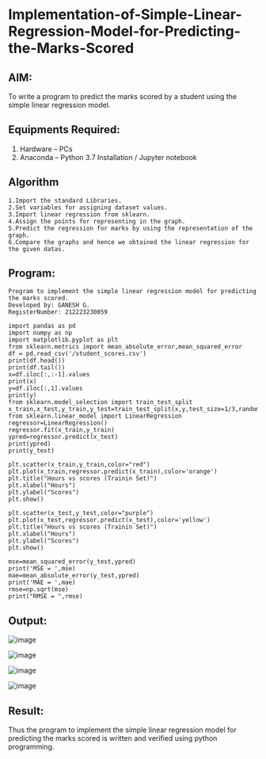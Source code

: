 # Implementation-of-Simple-Linear-Regression-Model-for-Predicting-the-Marks-Scored

## AIM:
To write a program to predict the marks scored by a student using the simple linear regression model.

## Equipments Required:
1. Hardware – PCs
2. Anaconda – Python 3.7 Installation / Jupyter notebook

## Algorithm
~~~
1.Import the standard Libraries.
2.Set variables for assigning dataset values.
3.Import linear regression from sklearn.
4.Assign the points for representing in the graph.
5.Predict the regression for marks by using the representation of the graph.
6.Compare the graphs and hence we obtained the linear regression for the given datas.
~~~
## Program:
```
Program to implement the simple linear regression model for predicting the marks scored.
Developed by: GANESH G.
RegisterNumber: 212223230059

import pandas as pd
import numpy as np
import matplotlib.pyplot as plt
from sklearn.metrics import mean_absolute_error,mean_squared_error
df = pd.read_csv('/student_scores.csv')
print(df.head())
print(df.tail())
x=df.iloc[:,:-1].values
print(x)
y=df.iloc[:,1].values
print(y)
from sklearn.model_selection import train_test_split
x_train,x_test,y_train,y_test=train_test_split(x,y,test_size=1/3,random_state=0)
from sklearn.linear_model import LinearRegression
regressor=LinearRegression()
regressor.fit(x_train,y_train)
ypred=regressor.predict(x_test)
print(ypred)
print(y_test)

plt.scatter(x_train,y_train,color="red")
plt.plot(x_train,regressor.predict(x_train),color='orange')
plt.title("Hours vs scores (Trainin Set)")
plt.xlabel("Hours")
plt.ylabel("Scores")
plt.show()

plt.scatter(x_test,y_test,color="purple")
plt.plot(x_test,regressor.predict(x_test),color='yellow')
plt.title("Hours vs scores (Trainin Set)")
plt.xlabel("Hours")
plt.ylabel("Scores")
plt.show()

mse=mean_squared_error(y_test,ypred)
print('MSE = ',mse)
mae=mean_absolute_error(y_test,ypred)
print('MAE = ',mae)
rmse=np.sqrt(mse)
print("RMSE = ",rmse)

```

## Output:
![image](https://github.com/ganesh10082006/Implementation-of-Simple-Linear-Regression-Model-for-Predicting-the-Marks-Scored/assets/151981672/04dbad5b-a779-4c24-b5b3-3481bab5b690)

![image](https://github.com/ganesh10082006/Implementation-of-Simple-Linear-Regression-Model-for-Predicting-the-Marks-Scored/assets/151981672/a10a0e81-7be6-4ca5-b3f1-4c232ea99abf)

![image](https://github.com/ganesh10082006/Implementation-of-Simple-Linear-Regression-Model-for-Predicting-the-Marks-Scored/assets/151981672/db89b7bf-4a52-48dd-a679-fd21fd48f99e)

![image](https://github.com/ganesh10082006/Implementation-of-Simple-Linear-Regression-Model-for-Predicting-the-Marks-Scored/assets/151981672/998ba5a5-fe10-4052-ad5f-8293641bdd9a)

## Result:
Thus the program to implement the simple linear regression model for predicting the marks scored is written and verified using python programming.
